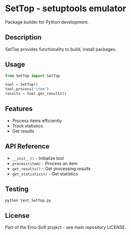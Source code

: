 # SetTop - setuptools emulator

Package builder for Python development.

## Description

SetTop provides functionality to build, install packages.

## Usage

```python
from SetTop import SetTop

tool = SetTop()
tool.process('item')
results = tool.get_results()
```

## Features

- Process items efficiently
- Track statistics
- Get results

## API Reference

- `__init__()` - Initialize tool
- `process(item)` - Process an item
- `get_results()` - Get processing results
- `get_statistics()` - Get statistics

## Testing

```bash
python test_SetTop.py
```

## License

Part of the Emu-Soft project - see main repository LICENSE.
